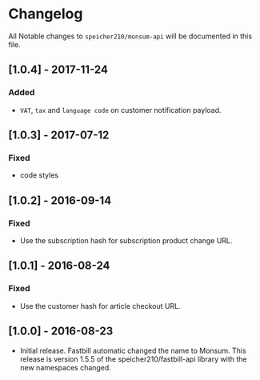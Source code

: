 # Changelog

All Notable changes to `speicher210/monsum-api` will be documented in this file.

## [1.0.4] - 2017-11-24

### Added

- `VAT`, `tax` and `language code` on customer notification payload.

## [1.0.3] - 2017-07-12

### Fixed

- code styles

## [1.0.2] - 2016-09-14

### Fixed

- Use the subscription hash for subscription product change URL.

## [1.0.1] - 2016-08-24

### Fixed

- Use the customer hash for article checkout URL.

## [1.0.0] - 2016-08-23

- Initial release. Fastbill automatic changed the name to Monsum. This release is version 1.5.5 of the speicher210/fastbill-api library with the new namespaces changed.